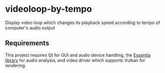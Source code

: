 # videoloop-by-tempo
Display video loop which changes its playback speed according to tempo of computer's audio output

## Requirements

This project requires Qt for GUI and audio device handling, the <a href=https://essentia.upf.edu>Essentia library</a> for audio analysis, and video driver which supports Vulkan for rendering.